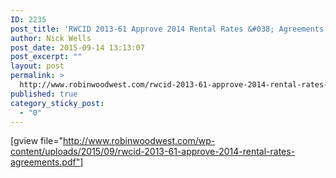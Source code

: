 ```yaml
---
ID: 2235
post_title: 'RWCID 2013-61 Approve 2014 Rental Rates &#038; Agreements'
author: Nick Wells
post_date: 2015-09-14 13:13:07
post_excerpt: ""
layout: post
permalink: >
  http://www.robinwoodwest.com/rwcid-2013-61-approve-2014-rental-rates-agreements/
published: true
category_sticky_post:
  - "0"
---
```

[gview file="http://www.robinwoodwest.com/wp-content/uploads/2015/09/rwcid-2013-61-approve-2014-rental-rates-agreements.pdf"]